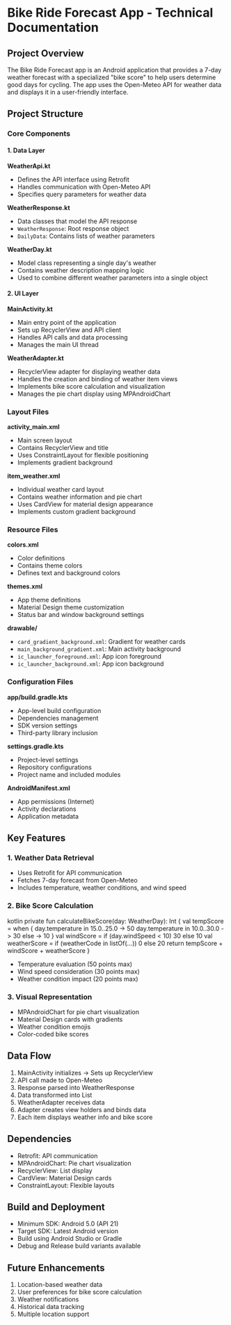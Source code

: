 # Bike Ride Forecast App - Technical Documentation

## Project Overview
The Bike Ride Forecast app is an Android application that provides a 7-day weather forecast with a specialized "bike score" to help users determine good days for cycling. The app uses the Open-Meteo API for weather data and displays it in a user-friendly interface.

## Project Structure

### Core Components

#### 1. Data Layer
**WeatherApi.kt**
- Defines the API interface using Retrofit
- Handles communication with Open-Meteo API
- Specifies query parameters for weather data

**WeatherResponse.kt**
- Data classes that model the API response
- `WeatherResponse`: Root response object
- `DailyData`: Contains lists of weather parameters

**WeatherDay.kt**
- Model class representing a single day's weather
- Contains weather description mapping logic
- Used to combine different weather parameters into a single object

#### 2. UI Layer

**MainActivity.kt**
- Main entry point of the application
- Sets up RecyclerView and API client
- Handles API calls and data processing
- Manages the main UI thread

**WeatherAdapter.kt**
- RecyclerView adapter for displaying weather data
- Handles the creation and binding of weather item views
- Implements bike score calculation and visualization
- Manages the pie chart display using MPAndroidChart

### Layout Files

**activity_main.xml**
- Main screen layout
- Contains RecyclerView and title
- Uses ConstraintLayout for flexible positioning
- Implements gradient background

**item_weather.xml**
- Individual weather card layout
- Contains weather information and pie chart
- Uses CardView for material design appearance
- Implements custom gradient background

### Resource Files

**colors.xml**
- Color definitions
- Contains theme colors
- Defines text and background colors

**themes.xml**
- App theme definitions
- Material Design theme customization
- Status bar and window background settings

**drawable/**
- `card_gradient_background.xml`: Gradient for weather cards
- `main_background_gradient.xml`: Main activity background
- `ic_launcher_foreground.xml`: App icon foreground
- `ic_launcher_background.xml`: App icon background

### Configuration Files

**app/build.gradle.kts**
- App-level build configuration
- Dependencies management
- SDK version settings
- Third-party library inclusion

**settings.gradle.kts**
- Project-level settings
- Repository configurations
- Project name and included modules

**AndroidManifest.xml**
- App permissions (Internet)
- Activity declarations
- Application metadata

## Key Features

### 1. Weather Data Retrieval
- Uses Retrofit for API communication
- Fetches 7-day forecast from Open-Meteo
- Includes temperature, weather conditions, and wind speed

### 2. Bike Score Calculation
kotlin
private fun calculateBikeScore(day: WeatherDay): Int {
val tempScore = when {
day.temperature in 15.0..25.0 -> 50
day.temperature in 10.0..30.0 -> 30
else -> 10
}
val windScore = if (day.windSpeed < 10) 30 else 10
val weatherScore = if (weatherCode in listOf(...)) 0 else 20
return tempScore + windScore + weatherScore
}

- Temperature evaluation (50 points max)
- Wind speed consideration (30 points max)
- Weather condition impact (20 points max)

### 3. Visual Representation
- MPAndroidChart for pie chart visualization
- Material Design cards with gradients
- Weather condition emojis
- Color-coded bike scores

## Data Flow
1. MainActivity initializes → Sets up RecyclerView
2. API call made to Open-Meteo
3. Response parsed into WeatherResponse
4. Data transformed into List<WeatherDay>
5. WeatherAdapter receives data
6. Adapter creates view holders and binds data
7. Each item displays weather info and bike score

## Dependencies
- Retrofit: API communication
- MPAndroidChart: Pie chart visualization
- RecyclerView: List display
- CardView: Material Design cards
- ConstraintLayout: Flexible layouts

## Build and Deployment
- Minimum SDK: Android 5.0 (API 21)
- Target SDK: Latest Android version
- Build using Android Studio or Gradle
- Debug and Release build variants available

## Future Enhancements
1. Location-based weather data
2. User preferences for bike score calculation
3. Weather notifications
4. Historical data tracking
5. Multiple location support